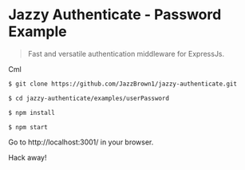 # Jazzy Authenticate - Password Example
> Fast and versatile authentication middleware for ExpressJs.

Cml

```sh
$ git clone https://github.com/JazzBrown1/jazzy-authenticate.git

$ cd jazzy-authenticate/examples/userPassword

$ npm install

$ npm start
```

Go to http://localhost:3001/ in your browser.

Hack away!
